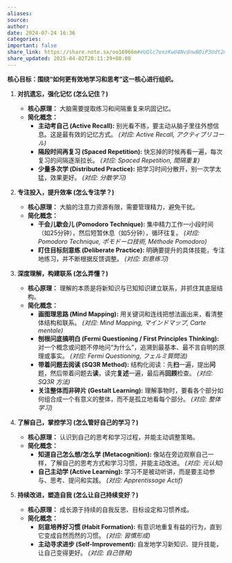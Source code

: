```yaml
---
aliases: 
source: 
author: 
date: 2024-07-24 16:36
categories: 
important: false
share_link: https://share.note.sx/oo16966m#eUQlc7exzKwU4NvdnwBOiP3Udt2m0s1F61r3SvPGofA
share_updated: 2025-04-02T20:11:39+08:00
---
```



**核心目标：围绕“如何更有效地学习和思考”这一核心进行组织。**


1.  **对抗遗忘，强化记忆 (怎么记住？)**
    *   **核心原理：** 大脑需要提取练习和间隔重复来巩固记忆。
    *   **简化概念：**
        *   **主动考自己 (Active Recall):** 别光看不练，要主动从脑子里往外想信息。这是最有效的记忆方式。 *(对应: Active Recall, アクティブリコール)*
        *   **隔段时间再复习 (Spaced Repetition):** 快忘掉的时候再看一遍，每次复习的间隔逐渐拉长。 *(对应: Spaced Repetition, 間隔重复)*
        *   **少量多次学 (Distributed Practice):** 把学习时间分散开，别一次学太猛，效果更好。 *(对应: 分散学习)*

2.  **专注投入，提升效率 (怎么专注学？)**
    *   **核心原理：** 大脑的注意力资源有限，需要管理精力，避免干扰。
    *   **简化概念：**
        *   **干会儿歇会儿 (Pomodoro Technique):** 集中精力工作一小段时间（如25分钟），然后短暂休息（如5分钟），循环往复。 *(对应: Pomodoro Technique, ポモドーロ技術, Méthode Pomodoro)*
        *   **盯住目标刻意练 (Deliberate Practice):** 明确要提升的具体技能，专注地练习，并不断根据反馈调整。 *(对应: 刻意练习)*

3.  **深度理解，构建联系 (怎么弄懂？)**
    *   **核心原理：** 理解的本质是将新知识与已知知识建立联系，并抓住其底层结构。
    *   **简化概念：**
        *   **画图理思路 (Mind Mapping):** 用关键词和连线把想法画出来，看清整体结构和联系。 *(对应: Mind Mapping, マインドマップ, Carte mentale)*
        *   **刨根问底搞明白 (Fermi Questioning / First Principles Thinking):** 对一个概念或问题不停地问“为什么”，追溯到最基本、最不言自明的原理或事实。 *(对应: Fermi Questioning, フェルミ質問法)*
        *   **带着问题去阅读 (SQ3R Method):** 结构化阅读：先**扫**一遍，提出**问**题，然后带着问题去**读**，读完**复述**一遍，最后再**回顾**检查。 *(对应: SQ3R 方法)*
        *   **关注整体而非碎片 (Gestalt Learning):** 理解事物时，要看各个部分如何组合成一个有意义的整体，而不是孤立地看每个部分。 *(对应: 整体学习)*

4.  **了解自己，掌控学习 (怎么管好自己的学习？)**
    *   **核心原理：** 认识到自己的思考和学习过程，并能主动调整策略。
    *   **简化概念：**
        *   **知道自己怎么想/怎么学 (Metacognition):** 像站在旁边观察自己一样，了解自己的思考方式和学习习惯，并能主动改进。 *(对应: 元认知)*
        *   **自己主动学 (Active Learning):** 学习不是被动听讲，而是要主动参与、思考、提问和实践。 *(对应: Apprentissage Actif)*

5.  **持续改进，塑造自我 (怎么让自己持续变好？)**
    *   **核心原理：** 成长源于持续的自我反思、目标设定和习惯养成。
    *   **简化概念：**
        *   **刻意培养好习惯 (Habit Formation):** 有意识地重复有益的行为，直到它变成自然而然的习惯。 *(对应: 習慣形成)*
        *   **主动寻求进步 (Self-Improvement):** 自发地学习新知识、提升技能，让自己变得更好。 *(对应: 自己啓発)*
